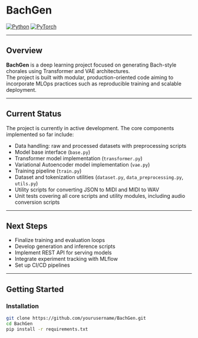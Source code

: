 # BachGen

[![Python](https://img.shields.io/badge/python-3.8%2B-blue)](https://www.python.org/)
[![PyTorch](https://img.shields.io/badge/pytorch-1.8%2B-red)](https://pytorch.org/)

---

## Overview

**BachGen** is a deep learning project focused on generating Bach-style chorales using Transformer and VAE architectures.  
The project is built with modular, production-oriented code aiming to incorporate MLOps practices such as reproducible training and scalable deployment.

---

## Current Status

The project is currently in active development. The core components implemented so far include:

- Data handling: raw and processed datasets with preprocessing scripts  
- Model base interface (`base.py`)  
- Transformer model implementation (`transformer.py`)  
- Variational Autoencoder model implementation (`vae.py`)  
- Training pipeline (`train.py`)  
- Dataset and tokenization utilities (`dataset.py`, `data_preprocessing.py`, `utils.py`)  
- Utility scripts for converting JSON to MIDI and MIDI to WAV  
- Unit tests covering all core scripts and utility modules, including audio conversion scripts

---

## Next Steps

- Finalize training and evaluation loops  
- Develop generation and inference scripts  
- Implement REST API for serving models  
- Integrate experiment tracking with MLflow  
- Set up CI/CD pipelines  

---

## Getting Started

### Installation

```bash
git clone https://github.com/yourusername/BachGen.git
cd BachGen
pip install -r requirements.txt
